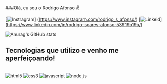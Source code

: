 
###Olá, eu sou o Rodrigo Afonso ✌️

[![Instragram](https://img.shields.io/badge/Instagram-E4405F?style=for-the-badge&logo=instagram&logoColor=white)] (https://www.instagram.com/rodrigo_s_afonso/)
[![Linkeid](https://img.shields.io/badge/LinkedIn-0077B5?style=for-the-badge&logo=linkedin&logoColor=white)] (https://www.linkedin.com/in/rodrigo-soares-afonso-53919b19b/)

![Anurag's GitHub stats](https://github-readme-stats.vercel.app/api?username=Rodrigo-Afonso&show_icons=true&theme=merko)

## Tecnologias que utilizo e venho me aperfeiçoando!

<div style="display: inline block"><br>
    <img  aling="center" alt="html5" src="https://img.shields.io/badge/HTML5-E34F26?style=for-the-badge&logo=html5&logoColor=white"/> 
    <img  aling="center" alt="css3" src= "https://img.shields.io/badge/CSS3-1572B6?style=for-the-badge&logo=css3&logoColor=white" />
    <img  aling="center" alt="javascript" src="https://img.shields.io/badge/JavaScript-F7DF1E?style=for-the-badge&logo=javascript&logoColor=black" />
    <img  aling="center" alt="node.js" src="https://img.shields.io/badge/Node.js-43853D?style=for-the-badge&logo=node.js&logoColor=whitee" />
    

</div><br>


